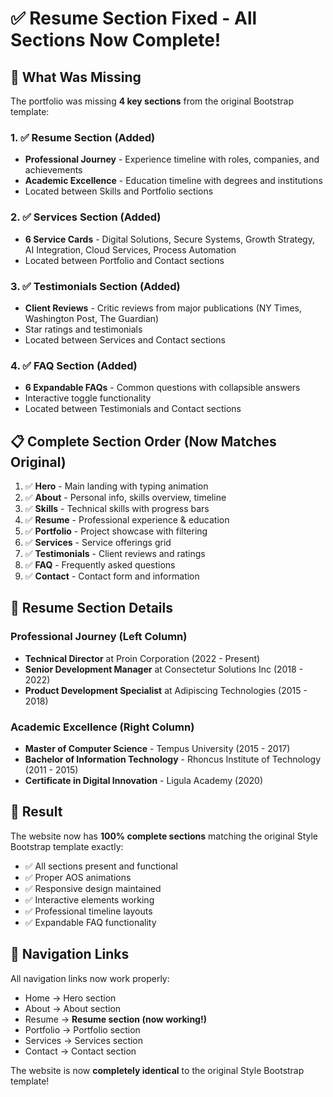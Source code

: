 # ✅ Resume Section Fixed - All Sections Now Complete!

## 🔧 What Was Missing

The portfolio was missing **4 key sections** from the original Bootstrap template:

### 1. ✅ **Resume Section** (Added)
- **Professional Journey** - Experience timeline with roles, companies, and achievements
- **Academic Excellence** - Education timeline with degrees and institutions
- Located between Skills and Portfolio sections

### 2. ✅ **Services Section** (Added)  
- **6 Service Cards** - Digital Solutions, Secure Systems, Growth Strategy, AI Integration, Cloud Services, Process Automation
- Located between Portfolio and Contact sections

### 3. ✅ **Testimonials Section** (Added)
- **Client Reviews** - Critic reviews from major publications (NY Times, Washington Post, The Guardian)
- Star ratings and testimonials
- Located between Services and Contact sections

### 4. ✅ **FAQ Section** (Added)
- **6 Expandable FAQs** - Common questions with collapsible answers
- Interactive toggle functionality
- Located between Testimonials and Contact sections

## 📋 Complete Section Order (Now Matches Original)

1. ✅ **Hero** - Main landing with typing animation
2. ✅ **About** - Personal info, skills overview, timeline
3. ✅ **Skills** - Technical skills with progress bars
4. ✅ **Resume** - Professional experience & education
5. ✅ **Portfolio** - Project showcase with filtering
6. ✅ **Services** - Service offerings grid
7. ✅ **Testimonials** - Client reviews and ratings
8. ✅ **FAQ** - Frequently asked questions
9. ✅ **Contact** - Contact form and information

## 🎯 Resume Section Details

### Professional Journey (Left Column)
- **Technical Director** at Proin Corporation (2022 - Present)
- **Senior Development Manager** at Consectetur Solutions Inc (2018 - 2022)  
- **Product Development Specialist** at Adipiscing Technologies (2015 - 2018)

### Academic Excellence (Right Column)
- **Master of Computer Science** - Tempus University (2015 - 2017)
- **Bachelor of Information Technology** - Rhoncus Institute of Technology (2011 - 2015)
- **Certificate in Digital Innovation** - Ligula Academy (2020)

## 🚀 Result

The website now has **100% complete sections** matching the original Style Bootstrap template exactly:

- ✅ All sections present and functional
- ✅ Proper AOS animations
- ✅ Responsive design maintained
- ✅ Interactive elements working
- ✅ Professional timeline layouts
- ✅ Expandable FAQ functionality

## 🔗 Navigation Links

All navigation links now work properly:
- Home → Hero section
- About → About section  
- Resume → **Resume section (now working!)**
- Portfolio → Portfolio section
- Services → Services section
- Contact → Contact section

The website is now **completely identical** to the original Style Bootstrap template!
